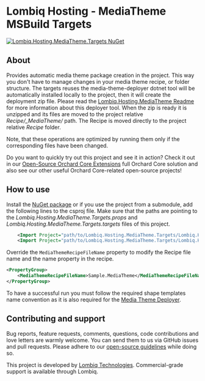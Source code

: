 # Lombiq Hosting - MediaTheme MSBuild Targets

[![Lombiq.Hosting.MediaTheme.Targets NuGet](https://img.shields.io/nuget/v/Lombiq.Hosting.MediaTheme.Targets?label=Lombiq.Hosting.MediaTheme.Targets)](https://www.nuget.org/packages/Lombiq.Hosting.MediaTheme.Targets/)<!-- #spell-check-ignore-line -->

## About

Provides automatic media theme package creation in the project. This way you don't have to manage changes in your media theme recipe, or folder structure. The targets reuses the media-theme-deployer dotnet tool will be automatically installed locally to the project, then it will create the deployment zip file. Please read the [Lombiq.Hosting.MediaTheme Readme](https://github.com/Lombiq/Hosting-Media-Theme/blob/dev/Readme.md) for more information about this deployer tool.<!-- #spell-check-ignore-line -->
When the zip is ready it is unzipped and its files are moved to the project relative _Recipe/\_MediaTheme/_ path. The Recipe is moved directly to the project relative _Recipe_ folder.

Note, that these operations are optimized by running them only if the corresponding files have been changed.

Do you want to quickly try out this project and see it in action? Check it out in our [Open-Source Orchard Core Extensions](https://github.com/Lombiq/Open-Source-Orchard-Core-Extensions) full Orchard Core solution and also see our other useful Orchard Core-related open-source projects!

## How to use

Install the [NuGet package](https://www.nuget.org/packages/Lombiq.Hosting.MediaTheme.Targets/) or if you use the project from a submodule, add the following lines to the csproj file. Make sure that the paths are pointing to the _Lombiq.Hosting.MediaTheme.Targets.props_ and _Lombiq.Hosting.MediaTheme.Targets.targets_ files of this project.

```xml
    <Import Project="path/to/Lombiq.Hosting.MediaTheme.Targets/Lombiq.Hosting.MediaTheme.Targets.props" />
    <Import Project="path/to/Lombiq.Hosting.MediaTheme.Targets/Lombiq.Hosting.MediaTheme.Targets.targets" />
```

Override the `MediaThemeRecipeFileName` property to modify the Recipe file name and the name property in the recipe.

```xml
<PropertyGroup>
    <MediaThemeRecipeFileName>Sample.MediaTheme</MediaThemeRecipeFileName>
</PropertyGroup>
```

To have a successful run you must follow the required shape templates name convention as it is also required for the [Media Theme Deployer](https://github.com/Lombiq/Hosting-Media-Theme/blob/dev/Readme.md#limitations).

## Contributing and support

Bug reports, feature requests, comments, questions, code contributions and love letters are warmly welcome. You can send them to us via GitHub issues and pull requests. Please adhere to our [open-source guidelines](https://lombiq.com/open-source-guidelines) while doing so.

This project is developed by [Lombiq Technologies](https://lombiq.com/). Commercial-grade support is available through Lombiq.
